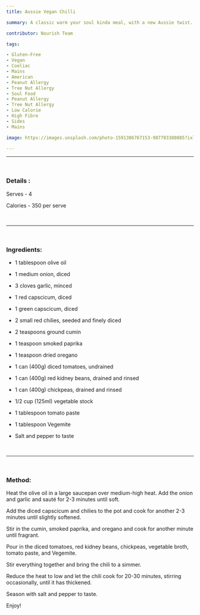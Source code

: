 ```yaml
---
title: Aussie Vegan Chilli

summary: A classic warm your soul kinda meal, with a new Aussie twist.

contributor: Nourish Team

tags:

- Gluten-Free
- Vegan
- Coeliac
- Mains
- American
- Peanut Allergy
- Tree Nut Allergy
- Soul Food
- Peanut Allergy
- Tree Nut Allergy
- Low Calorie
- High Fibre
- Sides
- Mains

image: https://images.unsplash.com/photo-1591386767153-987783380885?ixlib=rb-4.0.3&ixid=MnwxMjA3fDB8MHxwaG90by1wYWdlfHx8fGVufDB8fHx8&auto=format&fit=crop&w=1170&q=80

---
```

***

<br>

### Details :

Serves - 4

Calories - 350 per serve

<br>

***

<br>

### Ingredients:

* 1 tablespoon olive oil

* 1 medium onion, diced
* 3 cloves garlic, minced
* 1 red capscicum, diced
* 1 green capscicum, diced
* 2 small red chilies, seeded and finely diced
* 2 teaspoons ground cumin
* 1 teaspoon smoked paprika
* 1 teaspoon dried oregano
* 1 can (400g) diced tomatoes, undrained
* 1 can (400g) red kidney beans, drained and rinsed
* 1 can (400g) chickpeas, drained and rinsed
* 1/2 cup (125ml) vegetable stock
* 1 tablespoon tomato paste
* 1 tablespoon Vegemite
* Salt and pepper to taste

<br>

***

<br>

### Method:

Heat the olive oil in a large saucepan over medium-high heat. Add the onion and garlic and sauté for 2-3 minutes until soft.

Add the diced capscicum and chilies to the pot and cook for another 2-3 minutes until slightly softened.

Stir in the cumin, smoked paprika, and oregano and cook for another minute until fragrant.

Pour in the diced tomatoes, red kidney beans, chickpeas, vegetable broth, tomato paste, and Vegemite.

Stir everything together and bring the chili to a simmer.

Reduce the heat to low and let the chili cook for 20-30 minutes, stirring occasionally, until it has thickened.

Season with salt and pepper to taste.

Enjoy!
